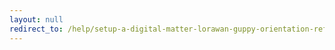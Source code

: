 ```yaml
---
layout: null
redirect_to: /help/setup-a-digital-matter-lorawan-guppy-orientation-reference/
---
```

